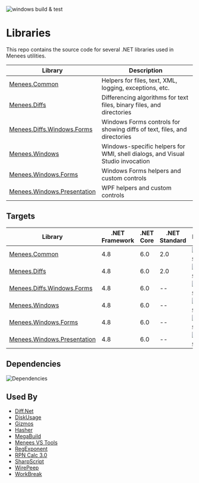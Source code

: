 ![windows build & test](https://github.com/menees/Libraries/workflows/windows%20build%20&%20test/badge.svg)

# Libraries
This repo contains the source code for several .NET libraries used in Menees utilities.

|Library|Description|
|---|---|
|[Menees.Common](src/Menees.Common)|Helpers for files, text, XML, logging, exceptions, etc.|
|[Menees.Diffs](src/Menees.Diffs)|Differencing algorithms for text files, binary files, and directories|
|[Menees.Diffs.Windows.Forms](src/Menees.Diffs.Windows.Forms)|Windows Forms controls for showing diffs of text, files, and directories|
|[Menees.Windows](src/Menees.Windows)|Windows-specific helpers for WMI, shell dialogs, and Visual Studio invocation|
|[Menees.Windows.Forms](src/Menees.Windows.Forms)|Windows Forms helpers and custom controls|
|[Menees.Windows.Presentation](src/Menees.Windows.Presentation)|WPF helpers and custom controls|

## Targets
|Library|.NET Framework|.NET Core|.NET Standard|NuGet|
|---|---|---|---|---|
|[Menees.Common](src/Menees.Common)|4.8|6.0|2.0|[![Nuget](https://img.shields.io/nuget/v/Menees.Common)](https://www.nuget.org/packages/Menees.Common/)|
|[Menees.Diffs](src/Menees.Diffs)|4.8|6.0|2.0|[![Nuget](https://img.shields.io/nuget/v/Menees.Diffs)](https://www.nuget.org/packages/Menees.Diffs/)|
|[Menees.Diffs.Windows.Forms](src/Menees.Diffs.Windows.Forms)|4.8|6.0|--|[![Nuget](https://img.shields.io/nuget/v/Menees.Diffs.Windows.Forms)](https://www.nuget.org/packages/Menees.Diffs.Windows.Forms/)|
|[Menees.Windows](src/Menees.Windows)|4.8|6.0|--|[![Nuget](https://img.shields.io/nuget/v/Menees.Windows)](https://www.nuget.org/packages/Menees.Windows/)|
|[Menees.Windows.Forms](src/Menees.Windows.Forms)|4.8|6.0|--|[![Nuget](https://img.shields.io/nuget/v/Menees.Windows.Forms)](https://www.nuget.org/packages/Menees.Windows.Forms/)|
|[Menees.Windows.Presentation](src/Menees.Windows.Presentation)|4.8|6.0|--|[![Nuget](https://img.shields.io/nuget/v/Menees.Windows.Presentation)](https://www.nuget.org/packages/Menees.Windows.Presentation/)|

## Dependencies
![Dependencies](http://www.menees.com/Images/LibrariesDependencies.png)

## Used By
* [Diff.Net](https://github.com/menees/Diff.Net)
* [DiskUsage](https://github.com/menees/DiskUsage)
* [Gizmos](https://github.com/menees/Gizmos)
* [Hasher](https://github.com/menees/Hasher)
* [MegaBuild](https://github.com/menees/MegaBuild)
* [Menees VS Tools](https://github.com/menees/VsTools)
* [RegExponent](https://github.com/menees/RegExponent)
* [RPN Calc 3.0](https://github.com/menees/RpnCalc)
* [SharpScript](https://github.com/menees/SharpScript)
* [WirePeep](https://github.com/menees/WirePeep)
* [WorkBreak](https://github.com/menees/WorkBreak)